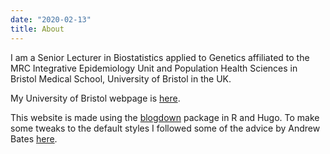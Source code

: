 ```yaml
---
date: "2020-02-13"
title: About
---
```


I am a Senior Lecturer in Biostatistics applied to Genetics affiliated to the MRC Integrative Epidemiology Unit and Population Health Sciences in Bristol Medical School, University of Bristol in the UK. 

My University of Bristol webpage is [here](https://research-information.bris.ac.uk/en/persons/tom-m-palmer(bd750b43-03d6-4e2e-af74-c24eb2bf5c5a).html).

This website is made using the [blogdown](https://bookdown.org/yihui/blogdown/) package in R and Hugo. To make some tweaks to the default styles I followed some of the advice by Andrew Bates [here]( https://asbates.rbind.io/2018/05/09/customize-blogdown-theme/).
